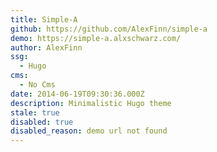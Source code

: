 ```yaml
---
title: Simple-A
github: https://github.com/AlexFinn/simple-a
demo: https://simple-a.alxschwarz.com/
author: AlexFinn
ssg:
  - Hugo
cms:
  - No Cms
date: 2014-06-19T09:30:36.000Z
description: Minimalistic Hugo theme
stale: true
disabled: true
disabled_reason: demo url not found
---
```

